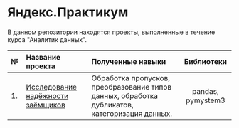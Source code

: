 # Яндекс.Практикум

В данном репозитории находятся проекты, выполненные в течение курса "Аналитик данных".

|№| Название проекта | Полученные навыки  | Библиотеки |
|--| :------------ |:---------------| :-----:|
|1.|  [Исследование надёжности заёмщиков](https://github.com/Kate-Lisovskaya/yandex_project/blob/master/data_preprocessing.ipynb)| Обработка пропусков, преобразование типов данных, обработка дубликатов, категоризация данных. | pandas, pymystem3|

